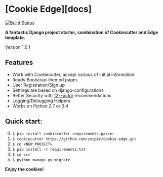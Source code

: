 # [Cookie Edge][docs]

[![Build Status](https://travis-ci.org/zniper/cookie-edge.svg?branch=master)](https://travis-ci.org/zniper/cookie-edge)

**A fantastic Django project starter, combination of Cookiecutter and Edge template.**

Version 1.0.1

## Features

* Work with Cookiecutter, accept various of initial information
* Ready Bootstrap-themed pages
* User Registration/Sign up
* Settings are based on django-configurations
* Better Security with [12-Factor](http://12factor.net/) recommendations 
* Logging/Debugging Helpers
* Works on Python 2.7 or 3.4

## Quick start:

0. `$ pip install cookiecutter requirements-parser`
1. `$ cookiecutter https://github.com/zniper/cookie-edge.git`
2. `$ cd <NEW_PROJECT>`
3. `$ pip install -r requirements.txt `
4. `$ cd src`
6. `$ python manage.py migrate`

**Enjoy the cookies!**

